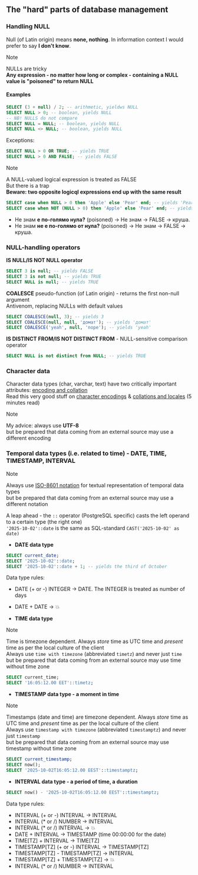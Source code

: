 ## The "hard" parts of database management
### Handling NULL

Null (of Latin origin) means **none, nothing**. In information context I would prefer to say **I don't know**.
> [!NOTE]  
> NULLs are tricky  
> **Any expression - no matter how long or complex - containing a NULL value is "poisoned" to return NULL**
#### Examples  
```sql
SELECT (3 + null) / 2; -- arithmetic, yieldws NULL
SELECT NULL > 0; -- boolean, yields NULL
-- NB! NULLS do not compare
SELECT NULL = NULL; -- boolean, yields NULL
SELECT NULL <> NULL; -- boolean, yields NULL
```
Exceptions:
```sql
SELECT NULL > 0 OR TRUE; -- yields TRUE
SELECT NULL > 0 AND FALSE; -- yields FALSE
```
> [!NOTE]  
> A NULL-valued logical expression is treated as FALSE  
> But there is a trap  
> **Beware: two opposite logicql expressions end up with the same result**
```sql
SELECT case when NULL > 0 then 'Apple' else 'Pear' end; -- yields 'Pear'
SELECT case when NOT (NULL > 0) then 'Apple' else 'Pear' end; -- yields 'Pear'
```
* Не знам **е по-голямо нула?** (poisoned) -> Не знам -> FALSE -> круша.
* Не знам **не е по-голямо от нула?** (poisoned) -> Не знам -> FALSE -> круша.

### NULL-handling operators
**IS NULL/IS NOT NULL operator**
```sql
SELECT 3 is null; -- yields FALSE
SELECT 3 is not null; -- yields TRUE
SELECT NULL is null; -- yields TRUE
```
**COALESCE** pseudo-function (of Latin origin) - returns the first non-null argument  
Antivenom, replacing NULLs with default values
```sql
SELECT COALESCE(null, 3); -- yields 3
SELECT COALESCE(null, null, 'домат'); -- yields 'домат'
SELECT COALESCE('yeah', null, 'nope'); -- yields 'yeah'
```
**IS DISTINCT FROM/IS NOT DISTINCT FROM** - NULL-sensitive comparison operator
```sql
SELECT NULL is not distinct from NULL; -- yields TRUE
```
### Character data
Character data types (char, varchar, text) have two critically important attributes: [encoding and collation](https://www.postgresql.org/docs/current/multibyte.html#MULTIBYTE)   
Read this very good stuff on [character encodings](https://thebuild.com/blog/2024/10/27/speaking-in-tongues-postgresql-and-character-encodings/) & [collations and locales](https://thebuild.com/blog/2024/10/25/postgresql-collations-1-gentlemen-this-is-a-football/) (5 minutes read)  
> [!NOTE]  
> My advice: always use **UTF-8**  
> but be prepared that data coming from an external source may use a different encoding  

### Temporal data types (i.e. related to time) - DATE, TIME, TIMESTAMP, INTERVAL
> [!NOTE]  
> Always use [ISO-8601 notation](https://en.wikipedia.org/wiki/ISO_8601) for textual representation of temporal data types  
> but be prepared that data coming from an external source may use a different notation  

A leap ahead - the `::` operator (PostgreSQL specific) casts the left operand to a certain type (the right one)  
`'2025-10-02'::date` is the same as SQL-standard `CAST('2025-10-02' as date)`

* **DATE data type**
```sql
SELECT current_date;
SELECT '2025-10-02'::date;
SELECT '2025-10-02'::date + 1; -- yields the third of October
```
Data type rules:
* DATE (+ or -) INTEGER -> DATE. The INTEGER is treated as number of days
* DATE + DATE -> :boom:

  
* **TIME data type**  
> [!NOTE]  
> Time is timezone dependent. Always *store* time as UTC time and *present* time as per the local culture of the client  
> Always use `time with timezone` (abbreviated `timetz`) and never just `time`  
> but be prepared that data coming from an external source may use time without time zone 
```sql
SELECT current_time;
SELECT '16:05:12.00 EET'::timetz;
```

* **TIMESTAMP data type - a moment in time**
> [!NOTE]  
> Timestamps (date and time) are timezone dependent. Always *store* time as UTC time and *present* time as per the local culture of the client  
> Always use `timestamp with timezone` (abbreviated `timestamptz`) and never just `timestamp`  
> but be prepared that data coming from an external source may use timestamp without time zone
```sql
SELECT current_timestamp;
SELECT now();
SELECT '2025-10-02T16:05:12.00 EEST'::timestamptz;
```

* **INTERVAL data type - a period of time, a duration**
```sql
SELECT now() - '2025-10-02T16:05:12.00 EEST'::timestamptz;
```
Data type rules:
* INTERVAL (+ or -) INTERVAL -> INTERVAL
* INTERVAL (* or /) NUMBER -> INTERVAL
* INTERVAL (* or /) INTERVAL -> :boom:
* DATE + INTERVAL -> TIMESTAMP (time 00:00:00 for the date)
* TIME[TZ] + INTERVAL -> TIME[TZ]
* TIMESTAMP[TZ] (+ or -) INTERVAL -> TIMESTAMP[TZ]
* TIMESTAMP[TZ] - TIMESTAMP[TZ] -> INTERVAL
* TIMESTAMP[TZ] + TIMESTAMP[TZ] -> :boom:
* INTERVAL (* or /) NUMBER -> INTERVAL

